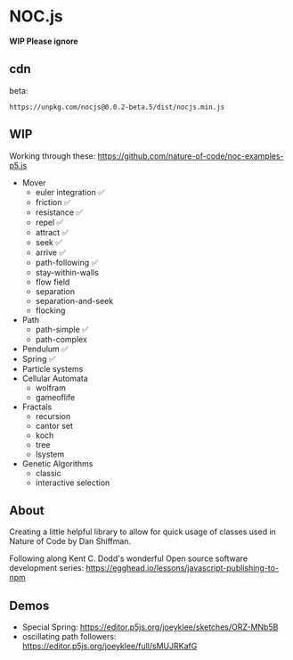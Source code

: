 # NOC.js

**WIP Please ignore**

## cdn

beta:
```
https://unpkg.com/nocjs@0.0.2-beta.5/dist/nocjs.min.js
```

## WIP

Working through these: https://github.com/nature-of-code/noc-examples-p5.js

* Mover 
  * euler integration ✅
  * friction ✅
  * resistance ✅
  * repel ✅
  * attract ✅
  * seek ✅
  * arrive ✅
  * path-following ✅
  * stay-within-walls
  * flow field
  * separation
  * separation-and-seek
  * flocking
* Path 
  * path-simple ✅
  * path-complex
* Pendulum ✅
* Spring ✅
* Particle systems
* Cellular Automata
  * wolfram
  * gameoflife
* Fractals
  * recursion
  * cantor set
  * koch
  * tree
  * lsystem
* Genetic Algorithms
  * classic
  * interactive selection

## About
Creating a little helpful library to allow for quick usage of classes used in Nature of Code by Dan Shiffman.

Following along Kent C. Dodd's wonderful Open source software development series: https://egghead.io/lessons/javascript-publishing-to-npm

## Demos

* Special Spring: https://editor.p5js.org/joeyklee/sketches/ORZ-MNb5B
* oscillating path followers: https://editor.p5js.org/joeyklee/full/sMUJRKafG